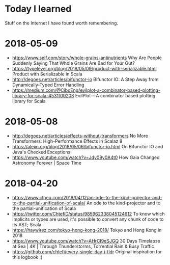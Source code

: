 # Today I learned
Stuff on the Internet I have found worth remembering.

# 2018-05-09
- https://www.self.com/story/whole-grains-antinutrients Why Are People Suddenly Saying That Whole Grains Are Bad for Your Gut?
- https://typelevel.org/blog/2018/05/09/product-with-serializable.html Product with Serializable in Scala
- http://degoes.net/articles/bifunctor-io Bifunctor IO: A Step Away from Dynamically-Typed Error Handling
- https://medium.com/@CiboEng/evilplot-a-combinator-based-plotting-library-for-scala-4531f00208 EvilPlot — A combinator based plotting library for Scala

# 2018-05-08
- http://degoes.net/articles/effects-without-transformers No More Transformers: High-Performance Effects in Scalaz 8
- https://alexn.org/blog/2018/05/06/bifunctor-io.html On Bifunctor IO and Java's Checked Exceptions
- https://www.youtube.com/watch?v=Jdy09y0A4t0 How Gaia Changed Astronomy Forever | Space Time

# 2018-04-20

- https://www.ctheu.com/2018/04/12/an-ode-to-the-kind-projector-and-to-the-partial-unification-of-scala/ An ode to the kind-projector and to the partial-unification of Scala
- https://twitter.com/ChtefiD/status/985962338045124612 To know which implicits or types are used, it's possible to convert any chunk of code to its AST; Scala
- https://haywirez.com/tokyo-hong-kong-2018/ Tokyo and Hong Kong in 2018
- https://www.youtube.com/watch?v=AHrCI9eSJGQ 30 Days Timelapse at Sea | 4K | Through Thunderstorms, Torrential Rain & Busy Traffic
- https://github.com/chtefi/every-single-day-i-tldr Original inspiration for this logbook ;)
